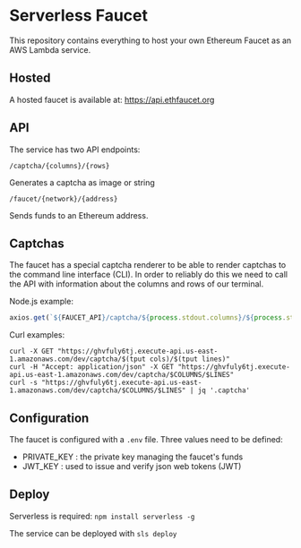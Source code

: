 # Serverless Faucet

This repository contains everything to host your own Ethereum Faucet as an AWS Lambda service.

## Hosted
A hosted faucet is available at:
https://api.ethfaucet.org

## API
The service has two API endpoints:

`/captcha/{columns}/{rows}`

Generates a captcha as image or string

`/faucet/{network}/{address}`

Sends funds to an Ethereum address.

## Captchas
The faucet has a special captcha renderer to be able to render captchas to the command line interface (CLI).
In order to reliably do this we need to call the API with information about the columns and rows of our terminal.

Node.js example:
```javascript
axios.get(`${FAUCET_API}/captcha/${process.stdout.columns}/${process.stdout.rows * 2}`)
```

Curl examples:
```shell
curl -X GET "https://ghvfuly6tj.execute-api.us-east-1.amazonaws.com/dev/captcha/$(tput cols)/$(tput lines)"
curl -H "Accept: application/json" -X GET "https://ghvfuly6tj.execute-api.us-east-1.amazonaws.com/dev/captcha/$COLUMNS/$LINES" 
curl -s "https://ghvfuly6tj.execute-api.us-east-1.amazonaws.com/dev/captcha/$COLUMNS/$LINES" | jq '.captcha' 
```


## Configuration

The faucet is configured with a `.env` file.
Three values need to be defined:
- PRIVATE_KEY : the private key managing the faucet's funds
- JWT_KEY : used to issue and verify json web tokens (JWT)

## Deploy
Serverless is required:
`npm install serverless -g`

The service can be deployed with `sls deploy`

